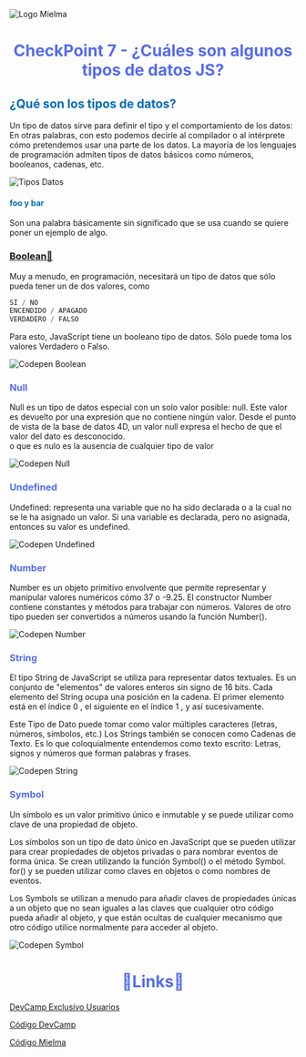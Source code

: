 ![Logo Mielma](/Logo/Logo_Encabezado.png)

# <center><b><font color="#556CEE">CheckPoint 7 - ¿Cuáles son algunos tipos de datos JS?</font></b>

## <b><font color="#006cb5">¿Qué son los tipos de datos?</font></b>

Un tipo de datos sirve para definir el tipo y el comportamiento de los datos: En otras palabras, con esto podemos decirle al compilador o al intérprete cómo pretendemos usar una parte de los datos. La mayoría de los lenguajes de programación admiten tipos de datos básicos como números, booleanos, cadenas, etc.

![Tipos Datos](image/Tipos_Datos.png)

#### <font color="#006cb5">foo y bar</font>

Son una palabra básicamente
sin significado que se usa cuando se quiere
poner un ejemplo de algo.

### <font color="#556CEE">[Boolean🔗](https://www.w3schools.com/js/js_booleans.asp)</font>

Muy a menudo, en programación, necesitará un tipo de datos que sólo pueda tener un de dos valores, como

```js
SÍ / NO
ENCENDIDO / APAGADO
VERDADERO / FALSO
```

Para esto, JavaScript tiene un booleano tipo de datos. Sólo puede toma los valores Verdadero o Falso.

![Codepen Boolean](image/Codepen_Boolean.png)

### <font color="#556CEE">Null</font>

Null es un tipo de datos especial con un solo valor posible: null. Este valor es devuelto por una expresión que no contiene ningún valor. Desde el punto de vista de la base de datos 4D, un valor null expresa el hecho de que el valor del dato es desconocido.  
o que es nulo es la ausencia de cualquier tipo de valor

![Codepen Null](image/Codepen_Null.png)

### <font color="#556CEE">Undefined</font>

Undefined: representa una variable que no ha sido declarada o a la cual no se le ha asignado un valor. 
Si una variable es declarada, pero no asignada, entonces su valor es undefined.

![Codepen Undefined](image/Codepen_Undefined.png)

### <font color="#556CEE">Number</font>

Number es un objeto primitivo envolvente que permite representar y manipular valores numéricos cómo 37 o -9.25. El constructor Number contiene constantes y métodos para trabajar con números. Valores de otro tipo pueden ser convertidos a números usando la función Number().

![Codepen Number](image/Codepen_Number.png)

### <font color="#556CEE">String</font>

El tipo String de JavaScript se utiliza para representar datos textuales. Es un conjunto de "elementos" de valores enteros sin signo de 16 bits. Cada elemento del String ocupa una posición en la cadena. El primer elemento está en el índice 0 , el siguiente en el índice 1 , y así sucesivamente.

Este Tipo de Dato puede tomar como valor múltiples caracteres (letras, números, símbolos, etc.) Los Strings también se conocen como Cadenas de Texto. Es lo que coloquialmente entendemos como texto escrito: Letras, signos y números que forman palabras y frases.

![Codepen String](image/Codepen_String.png)

### <font color="#556CEE">Symbol</font>

Un símbolo es un valor primitivo único e inmutable y se puede utilizar como clave de una propiedad de objeto.

Los símbolos son un tipo de dato único en JavaScript que se pueden utilizar para crear propiedades de objetos privadas o para nombrar eventos de forma única. Se crean utilizando la función Symbol() o el método Symbol. for() y se pueden utilizar como claves en objetos o como nombres de eventos.

Los Symbols se utilizan a menudo para añadir claves de propiedades únicas a un objeto que no sean iguales a las claves que cualquier otro código pueda añadir al objeto, y que están ocultas de cualquier mecanismo que otro código utilice normalmente para acceder al objeto.

![Codepen Symbol](image/Codepen_Symbol.png)



# <center><b><font color="#556CEE">🔗Links🔗</font></b>


[DevCamp Exclusivo Usuarios](https://basque.devcamp.com/pt-full-stack-development-javascript-python-react/guide/comprehensive-list-javascript-data-types)  

[Código DevCamp](https://github.com/rails-camp/javascript-programming/blob/master/section_b_09_data_types.js)

[Código Mielma](https://codepen.io/ElizabethMaranon/pen/rNgyYZZ)